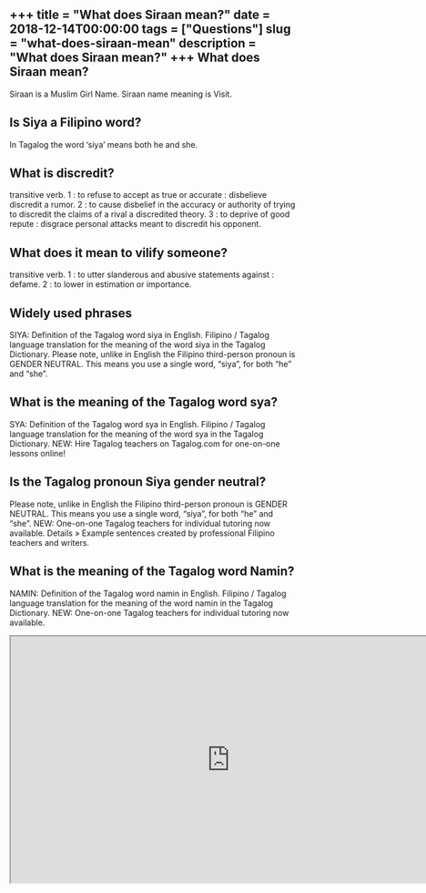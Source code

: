 +++
title = "What does Siraan mean?"
date = 2018-12-14T00:00:00
tags = ["Questions"]
slug = "what-does-siraan-mean"
description = "What does Siraan mean?"
+++
What does Siraan mean?
----------------------

Siraan is a Muslim Girl Name. Siraan name meaning is Visit.

Is Siya a Filipino word?
------------------------

In Tagalog the word ‘siya’ means both he and she.

What is discredit?
------------------

transitive verb. 1 : to refuse to accept as true or accurate : disbelieve discredit a rumor. 2 : to cause disbelief in the accuracy or authority of trying to discredit the claims of a rival a discredited theory. 3 : to deprive of good repute : disgrace personal attacks meant to discredit his opponent.

What does it mean to vilify someone?
------------------------------------

transitive verb. 1 : to utter slanderous and abusive statements against : defame. 2 : to lower in estimation or importance.

Widely used phrases
-------------------

SIYA: Definition of the Tagalog word siya in English. Filipino / Tagalog language translation for the meaning of the word siya in the Tagalog Dictionary. Please note, unlike in English the Filipino third-person pronoun is GENDER NEUTRAL. This means you use a single word, “siya”, for both “he” and “she”.

What is the meaning of the Tagalog word sya?
--------------------------------------------

SYA: Definition of the Tagalog word sya in English. Filipino / Tagalog language translation for the meaning of the word sya in the Tagalog Dictionary. NEW: Hire Tagalog teachers on Tagalog.com for one-on-one lessons online!

Is the Tagalog pronoun Siya gender neutral?
-------------------------------------------

Please note, unlike in English the Filipino third-person pronoun is GENDER NEUTRAL. This means you use a single word, “siya”, for both “he” and “she”. NEW: One-on-one Tagalog teachers for individual tutoring now available. Details » Example sentences created by professional Filipino teachers and writers.

What is the meaning of the Tagalog word Namin?
----------------------------------------------

NAMIN: Definition of the Tagalog word namin in English. Filipino / Tagalog language translation for the meaning of the word namin in the Tagalog Dictionary. NEW: One-on-one Tagalog teachers for individual tutoring now available.

<iframe allow="accelerometer; autoplay; clipboard-write; encrypted-media; gyroscope; picture-in-picture" allowfullscreen="" class="__youtube_prefs__  epyt-is-override  no-lazyload" data-no-lazy="1" data-origheight="433" data-origwidth="770" data-skipgform_ajax_framebjll="" height="433" id="_ytid_41307" loading="lazy" src="https://www.youtube.com/embed/ee5NGwb6Dyg?enablejsapi=1&autoplay=0&cc_load_policy=0&cc_lang_pref=&iv_load_policy=1&loop=0&modestbranding=0&rel=1&fs=1&playsinline=0&autohide=2&theme=dark&color=red&controls=1&" title="YouTube player" width="770"></iframe>